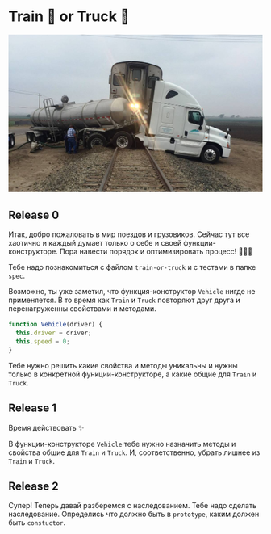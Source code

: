 # Train 🚄 or Truck 🚚

![sceenshot](readme-assets/truck.jpeg)

## Release 0

Итак, добро пожаловать в мир поездов и грузовиков.
Сейчас тут все хаотично и каждый думает только о себе и своей функции-конструкторе. Пора навести порядок и оптимизировать процесс! 💪👮🤘

Тебе надо познакомиться с файлом `train-or-truck` и с тестами в папке `spec`.

Возможно, ты уже заметил, что функция-конструктор `Vehicle` нигде не применяется. В то время как `Train` и `Truck` повторяют друг друга и перенагруженны свойствами и методами.

```js
function Vehicle(driver) {
  this.driver = driver;
  this.speed = 0;
}
```

Тебе нужно решить какие свойства и методы уникальны и нужны только в конкретной функции-конструкторе, а какие общие для `Train` и `Truck`.

## Release 1

Время действовать ✨

В функции-конструкторе `Vehicle` тебе нужно назначить методы и свойства общие для `Train` и `Truck`. И, соответственно, убрать лишнее из `Train` и `Truck`.

## Release 2

Супер!
Теперь давай разберемся с наследованием.
Тебе надо сделать наследование. Определись что должно быть в `prototype`, каким должен быть `constuctor`.
